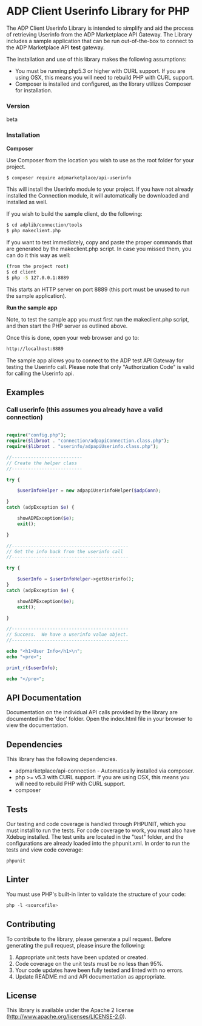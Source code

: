 # ADP Client Userinfo Library for PHP

The ADP Client Userinfo Library is intended to simplify and aid the process of retrieving Userinfo from the ADP Marketplace API Gateway. The Library includes a sample application that can be run out-of-the-box to connect to the ADP Marketplace API **test** gateway.

The installation and use of this library makes the following assumptions:

  - You must be running php5.3 or higher with CURL support.  If you are using OSX, this means you will need to rebuild PHP with CURL support.
  - Composer is installed and configured, as the library utilizes Composer for installation.

### Version
beta

### Installation

**Composer**

Use Composer from the location you wish to use as the root folder for your project.

```sh
$ composer require adpmarketplace/api-userinfo
```

This will install the Userinfo module to your project.  If you have not already installed the Connection module, it will automatically be downloaded and installed as well.

If you wish to build the sample client, do the following:

```sh
$ cd adplib/connection/tools
$ php makeclient.php
```

If you want to test immediately, copy and paste the proper commands that are generated by the makeclient.php script.  In case you missed them, you can do it this way as well:

```sh
(from the project root)
$ cd client
$ php -S 127.0.0.1:8889
```
This starts an HTTP server on port 8889 (this port must be unused to run the sample application).


**Run the sample app**

Note, to test the sample app you must first run the makeclient.php script, and then start the PHP server as outlined above.

Once this is done, open your web browser and go to:

```sh
http://localhost:8889
```

 The sample app allows you to connect to the ADP test API Gateway for testing the Userinfo call.  Please note that only "Authorization Code" is valid for calling the Userinfo api.

## Examples
### Call userinfo (this assumes you already have a valid connection)

```php

require("config.php");
require($libroot . "connection/adpapiConnection.class.php");
require($libroot . "userinfo/adpapiUserinfo.class.php");

//--------------------------
// Create the helper class
//--------------------------

try {

    $userInfoHelper = new adpapiUserinfoHelper($adpConn);

}
catch (adpException $e) {

    showADPException($e);
    exit();

}

//-------------------------------------------
// Get the info back from the userinfo call
//-------------------------------------------

try {

    $userInfo = $userInfoHelper->getUserinfo();
}
catch (adpException $e) {

    showADPException($e);
    exit();

}

//-------------------------------------------
// Success.  We have a userinfo value object.
//-------------------------------------------

echo "<h1>User Info</h1>\n";
echo "<pre>";

print_r($userInfo);

echo "</pre>";


```

## API Documentation ##

Documentation on the individual API calls provided by the library are documented in the 'doc' folder.  Open the index.html file in your browser to view the documentation.


## Dependencies ##

This library has the following dependencies.

* adpmarketplace/api-connection - Automatically installed via composer.
* php >= v5.3 with CURL support.  If you are using OSX, this means you will need to rebuild PHP with CURL support.
* composer

## Tests ##

Our testing and code coverage is handled through PHPUNIT, which you must install to run the tests.  For code coverage to work, you must also have Xdebug installed.  The test units are located in the "test" folder, and the configurations are already loaded into the phpunit.xml.  In order to run the tests and view code coverage:

```
phpunit
```
## Linter ##

You must use PHP's built-in linter to validate the structure of your code:

```php
php -l <sourcefile>
```

## Contributing ##

To contribute to the library, please generate a pull request. Before generating the pull request, please insure the following:

1. Appropriate unit tests have been updated or created.
2. Code coverage on the unit tests must be no less than 95%.
3. Your code updates have been fully tested and linted with no errors.
4. Update README.md and API documentation as appropriate.
 
## License ##

This library is available under the Apache 2 license (http://www.apache.org/licenses/LICENSE-2.0).
